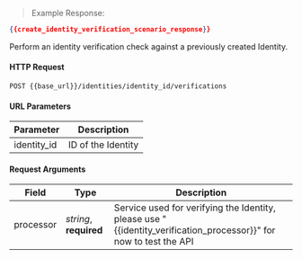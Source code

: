 > Example Response:

```json
{{create_identity_verification_scenario_response}}
```

Perform an identity verification check against a previously created Identity.

#### HTTP Request

`POST {{base_url}}/identities/identity_id/verifications`


#### URL Parameters

Parameter | Description
--------- | -------------------------------------------------------------------
identity_id | ID of the Identity


#### Request Arguments

Field | Type | Description
----- | ---- | -----------
processor | *string*, **required** | Service used for verifying the Identity, please use "{{identity_verification_processor}}" for now to test the API

